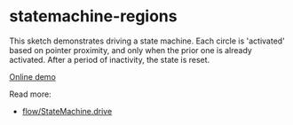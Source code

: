 # statemachine-regions

This sketch demonstrates driving a state machine. Each circle is 'activated' based on pointer proximity, and only when the prior one is already activated. After a period of inactivity, the state is reset.

[Online demo](https://demos.ixfx.fun/flow/statemachine-regions/)

Read more:
* [flow/StateMachine.drive](https://api.ixfx.fun/funcs/Flow.StateMachine.driver.html)